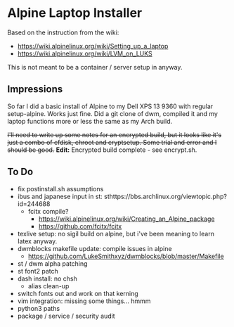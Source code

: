 # Alpine Laptop Installer

Based on the instruction from the wiki: 
- https://wiki.alpinelinux.org/wiki/Setting_up_a_laptop
- https://wiki.alpinelinux.org/wiki/LVM_on_LUKS

This is not meant to be a container / server setup in anyway.

## Impressions

So far I did a basic install of Alpine to my Dell XPS 13 9360 with regular setup-alpine. Works just fine. Did a git clone of dwm, compiled it and my laptop functions more or less the same as my Arch build.

~~I'll need to write up some notes for an encrypted build, but it looks like it's just a combo of cfdisk, chroot and cryptsetup. Some trial and error and I should be good.~~ __Edit:__ Encrypted build complete - see encrypt.sh.

## To Do
- fix postinstall.sh assumptions
- ibus and japanese input in st: sthttps://bbs.archlinux.org/viewtopic.php?id=244688
  - fcitx compile?
    - https://wiki.alpinelinux.org/wiki/Creating_an_Alpine_package
    - https://github.com/fcitx/fcitx
- texlive setup: no sigil build on alpine, but i've been meaning to learn latex anyway.
- dwmblocks makefile update: compile issues in alpine
  - https://github.com/LukeSmithxyz/dwmblocks/blob/master/Makefile
- st / dwm alpha patching
- st font2 patch
- dash install: no chsh
  - alias clean-up
- switch fonts out and work on that kerning
- vim integration: missing some things... hmmm
- python3 paths
- package / service / security audit
